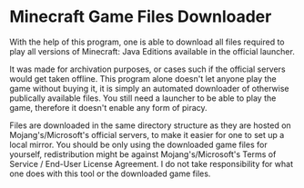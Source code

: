 # Minecraft Game Files Downloader

With the help of this program, one is able to download all files required to play all versions of Minecraft: Java Editions available in the official launcher.

It was made for archivation purposes, or cases such if the official servers would get taken offline. This program alone doesn't let anyone play the game without buying it, it is simply an automated downloader of otherwise publically available files. You still need a launcher to be able to play the game, therefore it doesn't enable any form of piracy.

Files are downloaded in the same directory structure as they are hosted on Mojang's/Microsoft's official servers, to make it easier for one to set up a local mirror. You should be only using the downloaded game files for yourself, redistribution might be against Mojang's/Microsoft's Terms of Service / End-User License Agreement. I do not take responsibility for what one does with this tool or the downloaded game files.
